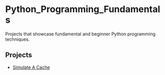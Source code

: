 # Python_Programming_Fundamentals
Projects that showcase fundamental and beginner Python programming techniques.

## Projects
- [Simulate A Cache](./Simulate_a_Cache/README.rm)
